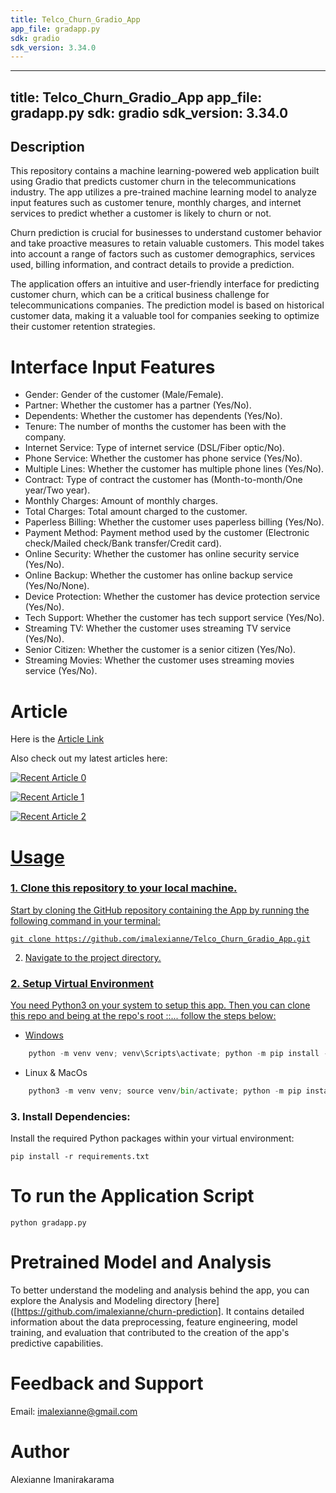 ```yaml
---
title: Telco_Churn_Gradio_App
app_file: gradapp.py
sdk: gradio
sdk_version: 3.34.0
---
```

---
title: Telco_Churn_Gradio_App
app_file: gradapp.py
sdk: gradio
sdk_version: 3.34.0
---

## Description

This repository contains a machine learning-powered web application built using Gradio that predicts customer churn in the telecommunications industry. The app utilizes a pre-trained machine learning model to analyze input features such as customer tenure, monthly charges, and internet services to predict whether a customer is likely to churn or not.

Churn prediction is crucial for businesses to understand customer behavior and take proactive measures to retain valuable customers. This model takes into account a range of factors such as customer demographics, services used, billing information, and contract details to provide a prediction.

The application offers an intuitive and user-friendly interface for predicting customer churn, which can be a critical business challenge for telecommunications companies. The prediction model is based on historical customer data, making it a valuable tool for companies seeking to optimize their customer retention strategies.


# Interface Input Features
* Gender: Gender of the customer (Male/Female).
* Partner: Whether the customer has a partner (Yes/No).
* Dependents: Whether the customer has dependents (Yes/No).
* Tenure: The number of months the customer has been with the company.
* Internet Service: Type of internet service (DSL/Fiber optic/No).
* Phone Service: Whether the customer has phone service (Yes/No).
* Multiple Lines: Whether the customer has multiple phone lines (Yes/No).
* Contract: Type of contract the customer has (Month-to-month/One year/Two year).
* Monthly Charges: Amount of monthly charges.
* Total Charges: Total amount charged to the customer.
* Paperless Billing: Whether the customer uses paperless billing (Yes/No).
* Payment Method: Payment method used by the customer (Electronic check/Mailed check/Bank transfer/Credit card).
* Online Security: Whether the customer has online security service (Yes/No).
* Online Backup: Whether the customer has online backup service (Yes/No/None).
* Device Protection: Whether the customer has device protection service (Yes/No).
* Tech Support: Whether the customer has tech support service (Yes/No).
* Streaming TV: Whether the customer uses streaming TV service (Yes/No).
* Senior Citizen: Whether the customer is a senior citizen (Yes/No).
* Streaming Movies: Whether the customer uses streaming movies service (Yes/No).

# Article 
Here is the [Article Link](https://medium.com/@NewtonKimathi/imagine-youve-developed-a-sophisticated-machine-learning-model-in-this-case-one-that-predicts-ba6c0286b2c7)

Also check out my latest articles here:

<a target="_blank" href="https://github-readme-medium-recent-article.vercel.app/medium/@@NewtonKimathi/0"><img src="https://github-readme-medium-recent-article.vercel.app/medium/@@NewtonKimathi/0" alt="Recent Article 0"> 

<a target="_blank" href="https://github-readme-medium-recent-article.vercel.app/medium/@@NewtonKimathi/1"><img src="https://github-readme-medium-recent-article.vercel.app/medium/@@NewtonKimathi/1" alt="Recent Article 1">

<a target="_blank" href="https://github-readme-medium-recent-article.vercel.app/medium/@@NewtonKimathi/2"><img src="https://github-readme-medium-recent-article.vercel.app/medium/@@NewtonKimathi/2" alt="Recent Article 2">


# Usage

### 1. Clone this repository to your local machine.
Start by cloning the GitHub repository containing the App by running the following command in your terminal:
```
git clone https://github.com/imalexianne/Telco_Churn_Gradio_App.git
```

2. Navigate to the project directory.

 ### 2. Setup Virtual Environment
You need Python3 on your system to setup this app. Then you can clone this repo and being at the repo's root ::... follow the steps below:
* Windows
```python
    python -m venv venv; venv\Scripts\activate; python -m pip install -q --upgrade pip; python -m pip install -qr requirements.txt 
``` 
* Linux & MacOs
```python
    python3 -m venv venv; source venv/bin/activate; python -m pip install -q --upgrade pip; python -m pip install -qr requirements.txt  

```
### 3. Install Dependencies:
Install the required Python packages within your virtual environment:
```
pip install -r requirements.txt
```

 # To run the Application Script
 ``````
 python gradapp.py
``````
# Pretrained Model and Analysis
To better understand the modeling and analysis behind the app, you can explore the Analysis and Modeling directory [here]([https://github.com/imalexianne/churn-prediction]. It contains detailed information about the data preprocessing, feature engineering, model training, and evaluation that contributed to the creation of the app's predictive capabilities.

# Feedback and Support

Email: imalexianne@gmail.com

# Author
Alexianne Imanirakarama
